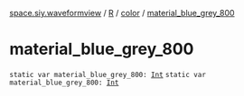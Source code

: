 [space.siy.waveformview](../../index.md) / [R](../index.md) / [color](index.md) / [material_blue_grey_800](./material_blue_grey_800.md)

# material_blue_grey_800

`static var material_blue_grey_800: `[`Int`](https://kotlinlang.org/api/latest/jvm/stdlib/kotlin/-int/index.html)
`static var material_blue_grey_800: `[`Int`](https://kotlinlang.org/api/latest/jvm/stdlib/kotlin/-int/index.html)